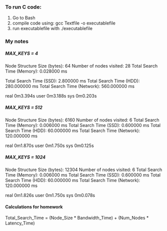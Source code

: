 ### To run C code:

1. Go to Bash
2. compile code using: gcc Textfile -o executablefile
3. run executablefile with ./executablefile

### My notes

##### MAX_KEYS = 4
Node Structure Size (bytes): 64
Number of nodes visited: 28
Total Search Time (Memory): 0.028000 ms

Total Search Time (SSD): 2.800000 ms
Total Search Time (HDD): 280.000000 ms
Total Search Time (Network): 560.000000 ms

real    0m3.394s
user    0m3.188s
sys     0m0.203s



##### MAX_KEYS = 512
Node Structure Size (bytes): 6160
Number of nodes visited: 6
Total Search Time (Memory): 0.006000 ms
Total Search Time (SSD): 0.600000 ms
Total Search Time (HDD): 60.000000 ms
Total Search Time (Network): 120.000000 ms

real    0m1.870s
user    0m1.750s
sys     0m0.125s



##### MAX_KEYS = 1024
Node Structure Size (bytes): 12304
Number of nodes visited: 6
Total Search Time (Memory): 0.006000 ms
Total Search Time (SSD): 0.600000 ms
Total Search Time (HDD): 60.000000 ms
Total Search Time (Network): 120.000000 ms

real    0m1.826s
user    0m1.750s
sys     0m0.078s

#### Calculations for homework

Total_Search_Time = (Node_Size \* Bandwidth_Time) + (Num_Nodes \* Latency_Time)
